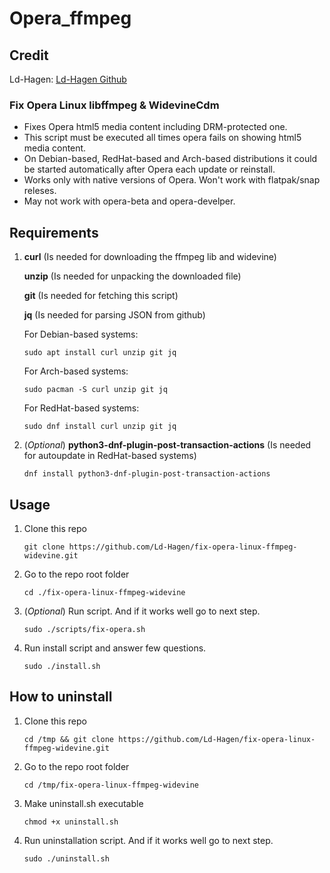 # Opera_ffmpeg

## Credit
Ld-Hagen: [Ld-Hagen Github](https://github.com/Ld-Hagen)

### Fix Opera Linux libffmpeg & WidevineCdm

* Fixes Opera html5 media content including DRM-protected one.
* This script must be executed all times opera fails on showing html5 media content.
* On Debian-based, RedHat-based and Arch-based distributions it could be started automatically after Opera each update or reinstall.
* Works only with native versions of Opera. Won't work with flatpak/snap releses.
* May not work with opera-beta and opera-develper.

## Requirements

1. **curl** (Is needed for downloading the ffmpeg lib and widevine)

   **unzip** (Is needed for unpacking the downloaded file)

   **git** (Is needed for fetching this script)

   **jq** (Is needed for parsing JSON from github)

	For Debian-based systems:
	```
	sudo apt install curl unzip git jq
 	````

	For Arch-based systems:
	```
	sudo pacman -S curl unzip git jq
 	```

	For RedHat-based systems:
	```
 	sudo dnf install curl unzip git jq
	```
	
3. (*Optional*) **python3-dnf-plugin-post-transaction-actions** (Is needed for autoupdate in RedHat-based systems)
	```
	dnf install python3-dnf-plugin-post-transaction-actions
 	```

## Usage

1. Clone this repo

    ```
    git clone https://github.com/Ld-Hagen/fix-opera-linux-ffmpeg-widevine.git
    ```

3. Go to the repo root folder

    ```
    cd ./fix-opera-linux-ffmpeg-widevine
    ```

5. (*Optional*) Run script. And if it works well go to next step.

    ```
    sudo ./scripts/fix-opera.sh
    ```

7. Run install script and answer few questions.

    ```
    sudo ./install.sh
    ```

## How to uninstall

1. Clone this repo

    ```
    cd /tmp && git clone https://github.com/Ld-Hagen/fix-opera-linux-ffmpeg-widevine.git
    ```

3. Go to the repo root folder

    ```
    cd /tmp/fix-opera-linux-ffmpeg-widevine
    ```

5. Make uninstall.sh executable

   ```
   chmod +x uninstall.sh
   ```

7. Run uninstallation script. And if it works well go to next step.

    ```
    sudo ./uninstall.sh
    ```


